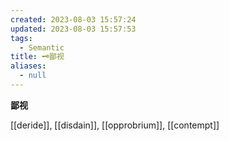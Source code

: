 ```yaml
---
created: 2023-08-03 15:57:24
updated: 2023-08-03 15:57:53
tags:
  - Semantic
title: 🗝️鄙视
aliases:
  - null
---
```


<pre><strong>鄙视</strong></pre>
[[deride]], [[disdain]], [[opprobrium]], [[contempt]]